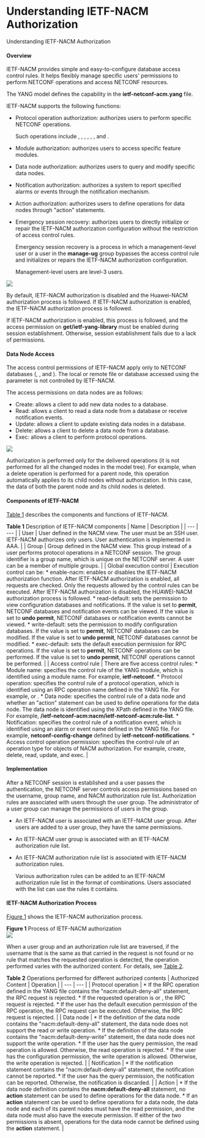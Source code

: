 Understanding IETF-NACM Authorization
=====================================

Understanding IETF-NACM Authorization

#### Overview

IETF-NACM provides simple and easy-to-configure database access control rules. It helps flexibly manage specific users' permissions to perform NETCONF operations and access NETCONF resources.

The YANG model defines the capability in the **ietf-netconf-acm.yang** file.

IETF-NACM supports the following functions:

* Protocol operation authorization: authorizes users to perform specific NETCONF operations.
  
  Such operations include <get>, <get-config>, <edit-config>, <copy-config>, <delete-config>, <lock>, and <action>.
* Module authorization: authorizes users to access specific feature modules.
* Data node authorization: authorizes users to query and modify specific data nodes.
* Notification authorization: authorizes a system to report specified alarms or events through the notification mechanism.
* Action authorization: authorizes users to define operations for data nodes through "action" statements.
* Emergency session recovery: authorizes users to directly initialize or repair the IETF-NACM authorization configuration without the restriction of access control rules.
  
  Emergency session recovery is a process in which a management-level user or a user in the **manage-ug** group bypasses the access control rule and initializes or repairs the IETF-NACM authorization configuration.
  
  Management-level users are level-3 users.

![](public_sys-resources/note_3.0-en-us.png) 

By default, IETF-NACM authorization is disabled and the Huawei-NACM authorization process is followed. If IETF-NACM authorization is enabled, the IETF-NACM authorization process is followed.

If IETF-NACM authorization is enabled, this process is followed, and the access permission on **get/ietf-yang-library** must be enabled during session establishment. Otherwise, session establishment fails due to a lack of permissions.



#### Data Node Access

The access control permissions of IETF-NACM apply only to NETCONF databases (<candidate/>, <running/>, and <startup/>). The local or remote file or database accessed using the <url> parameter is not controlled by IETF-NACM.

The access permissions on data nodes are as follows:

* Create: allows a client to add new data nodes to a database.
* Read: allows a client to read a data node from a database or receive notification events.
* Update: allows a client to update existing data nodes in a database.
* Delete: allows a client to delete a data node from a database.
* Exec: allows a client to perform protocol operations.

![](public_sys-resources/note_3.0-en-us.png) 

Authorization is performed only for the delivered operations (it is not performed for all the changed nodes in the model tree). For example, when a delete operation is performed for a parent node, this operation automatically applies to its child nodes without authorization. In this case, the data of both the parent node and its child nodes is deleted.




#### Components of IETF-NACM

[Table 1](#EN-US_TOPIC_0000001512842446__tab_dc_vrp_feature_netconf_0001) describes the components and functions of IETF-NACM.

**Table 1** Description of IETF-NACM components
| Name | Description |
| --- | --- |
| User | User defined in the NACM view. The user must be an SSH user.  IETF-NACM authorizes only users. User authentication is implemented in AAA. |
| Group | Group defined in the NACM view. This group instead of a user performs protocol operations in a NETCONF session.  The group identifier is a group name, which is unique on the NETCONF server.  A user can be a member of multiple groups. |
| Global execution control | Execution control can be:   * enable-nacm: enables or disables the IETF-NACM authorization function. After IETF-NACM authorization is enabled, all requests are checked. Only the requests allowed by the control rules can be executed. After IETF-NACM authorization is disabled, the HUAWEI-NACM authorization process is followed. * read-default: sets the permission to view configuration databases and notifications. If the value is set to **permit**, NETCONF databases and notification events can be viewed. If the value is set to **undo permit**, NETCONF databases or notification events cannot be viewed. * write-default: sets the permission to modify configuration databases. If the value is set to **permit**, NETCONF databases can be modified. If the value is set to **undo permit**, NETCONF databases cannot be modified. * exec-default: sets the default execution permission for RPC operations. If the value is set to **permit**, NETCONF operations can be performed. If the value is set to **undo permit**, NETCONF operations cannot be performed. |
| Access control rule | There are five access control rules:   * Module name: specifies the control rule of the YANG module, which is identified using a module name.  For example, **ietf-netconf**. * Protocol operation: specifies the control rule of a protocol operation, which is identified using an RPC operation name defined in the YANG file.  For example, <get> or <get-config>. * Data node: specifies the control rule of a data node and whether an "action" statement can be used to define operations for the data node. The data node is identified using the XPath defined in the YANG file.  For example, **/ietf-netconf-acm:nacm/ietf-netconf-acm:rule-list**. * Notification: specifies the control rule of a notification event, which is identified using an alarm or event name defined in the YANG file.  For example, **netconf-config-change** defined by **ietf-netconf-notifications**. * Access control operation permission: specifies the control rule of an operation type for objects of NACM authorization.  For example, create, delete, read, update, and exec. |



#### Implementation

After a NETCONF session is established and a user passes the authentication, the NETCONF server controls access permissions based on the username, group name, and NACM authorization rule list. Authorization rules are associated with users through the user group. The administrator of a user group can manage the permissions of users in the group.

* An IETF-NACM user is associated with an IETF-NACM user group. After users are added to a user group, they have the same permissions.
* An IETF-NACM user group is associated with an IETF-NACM authorization rule list.
* An IETF-NACM authorization rule list is associated with IETF-NACM authorization rules.
  
  Various authorization rules can be added to an IETF-NACM authorization rule list in the format of combinations. Users associated with the list can use the rules it contains.

#### IETF-NACM Authorization Process

[Figure 1](#EN-US_TOPIC_0000001512842446__fig_feature_image_notification) shows the IETF-NACM authorization process.

**Figure 1** Process of IETF-NACM authorization  
![](figure/en-us_image_0000001513042210.png)

When a user group and an authorization rule list are traversed, if the username that is the same as that carried in the request is not found or no rule that matches the requested operation is detected, the operation performed varies with the authorized content. For details, see [Table 2](#EN-US_TOPIC_0000001512842446__tab_dc_vrp_feature_netconf_0002).

**Table 2** Operations performed for different authorized contents
| Authorized Content | Operation |
| --- | --- |
| Protocol operation | * If the RPC operation defined in the YANG file contains the "nacm:default-deny-all" statement, the RPC request is rejected. * If the requested operation is <kill-session> or <delete-config>, the RPC request is rejected. * If the user has the default execution permission of the RPC operation, the RPC request can be executed. Otherwise, the RPC request is rejected. |
| Data node | * If the definition of the data node contains the "nacm:default-deny-all" statement, the data node does not support the read or write operation. * If the definition of the data node contains the "nacm:default-deny-write" statement, the data node does not support the write operation. * If the user has the query permission, the read operation is allowed. Otherwise, the read operation is rejected. * If the user has the configuration permission, the write operation is allowed. Otherwise, the write operation is rejected. |
| Notification | * If the notification statement contains the "nacm:default-deny-all" statement, the notification cannot be reported. * If the user has the query permission, the notification can be reported. Otherwise, the notification is discarded. |
| Action | * If the data node definition contains the **nacm:default-deny-all** statement, no **action** statement can be used to define operations for the data node. * If an **action** statement can be used to define operations for a data node, the data node and each of its parent nodes must have the read permission, and the data node must also have the execute permission. If either of the two permissions is absent, operations for the data node cannot be defined using the **action** statement. |